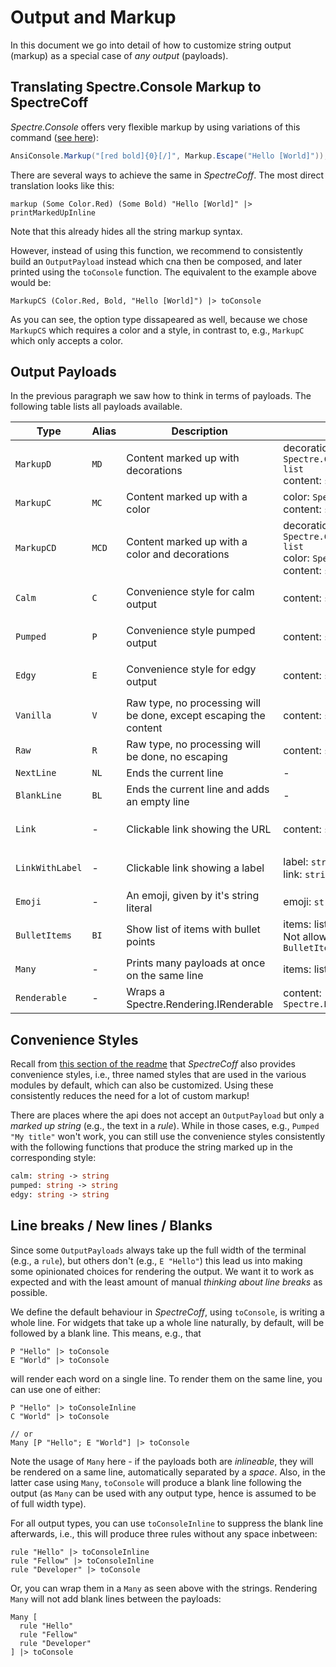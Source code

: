 # Output and Markup 
In this document we go into detail of how to customize string output (markup) as a special case of _any output_ (payloads).

## Translating Spectre.Console Markup to SpectreCoff
_Spectre.Console_ offers very flexible markup by using variations of this command ([see here](https://spectreconsole.net/markup)):
```Cs
AnsiConsole.Markup("[red bold]{0}[/]", Markup.Escape("Hello [World]"));
```
There are several ways to achieve the same in _SpectreCoff_. 
The most direct translation looks like this:
```Fs
markup (Some Color.Red) (Some Bold) "Hello [World]" |> printMarkedUpInline    
```
Note that this already hides all the string markup syntax.

However, instead of using this function, we recommend to consistently build an `OutputPayload` instead which cna then be composed, and later printed using the `toConsole` function. The equivalent to the example above would be:
```Fs
MarkupCS (Color.Red, Bold, "Hello [World]") |> toConsole
```
As you can see, the option type dissapeared as well, because we chose `MarkupCS` which requires a color and a style, in contrast to, e.g., `MarkupC` which only accepts a color.

## Output Payloads
In the previous paragraph we saw how to think in terms of payloads. The following table lists all payloads available.

| Type            | Alias | Description                                                       | Parameters                                                                                                  | Configurbility                                                                       |
|-----------------|-------|------------------------------------------------|--------------------------------------------------------------------------------------------------------------------------------|--------------------------------------------------------------------------------------|
| `MarkupD`       | `MD`  | Content marked up with decorations                                | decorations: `Spectre.Console.Decoration list`<br /> content: `string`                                      | -                                                                                    |
| `MarkupC`       | `MC`  | Content marked up with a color                                    | color: `Spectre.Console.Color`<br /> content: `string`                                                      | -                                                                                    |
| `MarkupCD`      | `MCD` | Content marked up with a color and decorations                    | decorations: `Spectre.Console.Decoration list`<br /> color: `Spectre.Console.Color`<br /> content: `string` | -                                                                                    |
| `Calm`          | `C`   | Convenience style for calm output                                 | content: `string`                                                                                           | color: `Output.calmLook.Color` <br /> decorations: `Output.calmLook.Decorations`     |
| `Pumped`        | `P`   | Convenience style pumped output                                   | content: `string`                                                                                           | color: `Output.pumpedLook.Color` <br /> decorations: `Output.pumpedLook.Decorations` |
| `Edgy`          | `E`   | Convenience style for edgy output                                 | content: `string`                                                                                           | color: `Output.edgyLook.Color` <br /> decorations: `Output.edgyLook.Decorations`     |
| `Vanilla`       | `V`   | Raw type, no processing will be done, except escaping the content | content: `string`                                                                                           | -                                                                                    |
| `Raw`           | `R`   | Raw type, no processing will be done, no escaping                 | content: `string`                                                                                           | -                                                                                    |
| `NextLine`      | `NL`  | Ends the current line                                             | -                                                                                                           | -                                                                                    |
| `BlankLine`     | `BL`  | Ends the current line and adds an empty line                      | -                                                                                                           | -                                                                                    |
| `Link`          | -     | Clickable link showing the URL                                    | content: `string`                                                                                           | color: `Output.linkLook.Color` <br /> decorations: `Output.linkLook.Decorations`     |
| `LinkWithLabel` | -     | Clickable link showing a label                                    | label: `string` <br /> link: `string`                                                                       | color: `Output.linkLook.Color` <br /> decorations: `Output.linkLook.Decorations`     |
| `Emoji`         | -     | An emoji, given by it's string literal                            | emoji: `string`                                                                                             | -                                                                                    |
| `BulletItems`   | `BI`  | Show list of items with bullet points                             | items: list of `OutputPayload`. <br /> Not allowed: `Renderable`, `BulletItems`                             | bullet item prefix: `Output.bulletItemPrefix`                                        |
| `Many`          | -     | Prints many payloads at once on the same line                     | items: list of `OutputPayload`                                                                              | -                                                                                    |
| `Renderable`    | -     | Wraps a Spectre.Rendering.IRenderable                             | content: `Spectre.Rendering.IRenderable`                                                                    | -                                                                                    |

## Convenience Styles
Recall from [this section of the readme](../README.md#convenience-styles) that _SpectreCoff_ also provides convenience styles, i.e., three named styles that are used in the various modules by default, which can also be customized. Using these consistently reduces the need for a lot of custom markup!

There are places where the api does not accept an `OutputPayload` but only a _marked up string_ (e.g., the text in a _rule_). While in those cases, e.g., `Pumped "My title"` won't work, you can still use the convenience styles consistently with the following functions that produce the string marked up in the corresponding style:
```fs
calm: string -> string
pumped: string -> string
edgy: string -> string
```

## Line breaks / New lines / Blanks
Since some `OutputPayloads` always take up the full width of the terminal (e.g., a `rule`), but others don't (e.g., `E "Hello"`) this lead us into making some opinionated choices for rendering the output. We want it to work as expected and with the least amount of manual _thinking about line breaks_ as possible.

We define the default behaviour in _SpectreCoff_, using `toConsole`, is writing a whole line. For widgets that take up a whole line naturally, by default, will be followed by a blank line. This means, e.g., that
```Fs 
P "Hello" |> toConsole
E "World" |> toConsole
```
will render each word on a single line. To render them on the same line, you can use one of either:
```Fs 
P "Hello" |> toConsoleInline
C "World" |> toConsole 

// or 
Many [P "Hello"; E "World"] |> toConsole
```
Note the usage of `Many` here - if the payloads both are _inlineable_, they will be rendered on a same line, automatically separated by a _space_.
Also, in the latter case using `Many`, `toConsole` will produce a blank line following the output (as `Many` can be used with any output type, hence is assumed to be of full width type). 

For all output types, you can use `toConsoleInline` to suppress the blank line afterwards, i.e., this will produce three rules without any space inbetween:
```Fs
rule "Hello" |> toConsoleInline
rule "Fellow" |> toConsoleInline
rule "Developer" |> toConsole
```
Or, you can wrap them in a `Many` as seen above with the strings. Rendering `Many` will not add blank lines between the payloads:
```Fs
Many [
  rule "Hello" 
  rule "Fellow" 
  rule "Developer" 
] |> toConsole
``` 